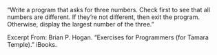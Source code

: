“Write a program that asks for three numbers. Check first to see that all numbers are different. If they’re not different, then exit the program. Otherwise, display the largest number of the three.”

Excerpt From: Brian P. Hogan. “Exercises for Programmers (for Tamara Temple).” iBooks. 